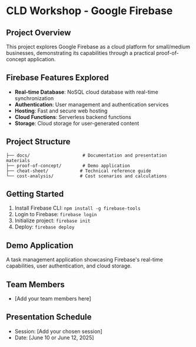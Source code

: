 # CLD Workshop - Google Firebase

## Project Overview
This project explores Google Firebase as a cloud platform for small/medium businesses, demonstrating its capabilities through a practical proof-of-concept application.

## Firebase Features Explored
- **Real-time Database**: NoSQL cloud database with real-time synchronization
- **Authentication**: User management and authentication services
- **Hosting**: Fast and secure web hosting
- **Cloud Functions**: Serverless backend functions
- **Storage**: Cloud storage for user-generated content

## Project Structure
```
├── docs/                    # Documentation and presentation materials
├── proof-of-concept/        # Demo application
├── cheat-sheet/            # Technical reference guide
└── cost-analysis/          # Cost scenarios and calculations
```

## Getting Started
1. Install Firebase CLI: `npm install -g firebase-tools`
2. Login to Firebase: `firebase login`
3. Initialize project: `firebase init`
4. Deploy: `firebase deploy`

## Demo Application
A task management application showcasing Firebase's real-time capabilities, user authentication, and cloud storage.

## Team Members
- [Add your team members here]

## Presentation Schedule
- Session: [Add your chosen session]
- Date: [June 10 or June 12, 2025]
